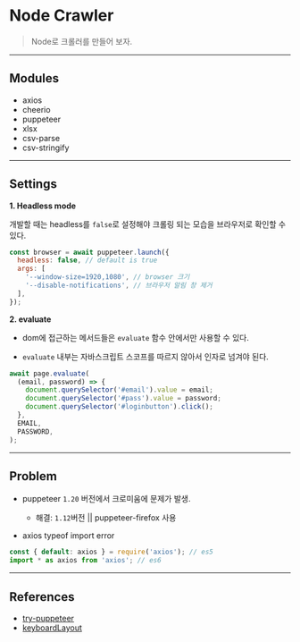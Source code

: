 # Node Crawler

> Node로 크롤러를 만들어 보자.

---

## Modules

- axios
- cheerio
- puppeteer
- xlsx
- csv-parse
- csv-stringify

---

## Settings

**1. Headless mode**

개발할 때는 headless를 `false`로 설정해야 크롤링 되는 모습을 브라우저로 확인할 수 있다.

```js
const browser = await puppeteer.launch({
  headless: false, // default is true
  args: [
    '--window-size=1920,1080', // browser 크기
    '--disable-notifications', // 브라우저 알림 창 제거
  ],
});
```

**2. evaluate**

- dom에 접근하는 메서드들은 `evaluate` 함수 안에서만 사용할 수 있다.

- `evaluate` 내부는 자바스크립트 스코프를 따르지 않아서 인자로 넘겨야 된다.

```js
await page.evaluate(
  (email, password) => {
    document.querySelector('#email').value = email;
    document.querySelector('#pass').value = password;
    document.querySelector('#loginbutton').click();
  },
  EMAIL,
  PASSWORD,
);
```

---

## Problem

- puppeteer `1.20` 버전에서 크로미움에 문제가 발생.

  - 해결: `1.12`버전 || puppeteer-firefox 사용

- axios typeof import error

```js
const { default: axios } = require('axios'); // es5
import * as axios from 'axios'; // es6
```

---

## References

- [try-puppeteer](https://try-puppeteer.appspot.com/)
- [keyboardLayout](https://github.com/GoogleChrome/puppeteer/blob/master/lib/USKeyboardLayout.js)
